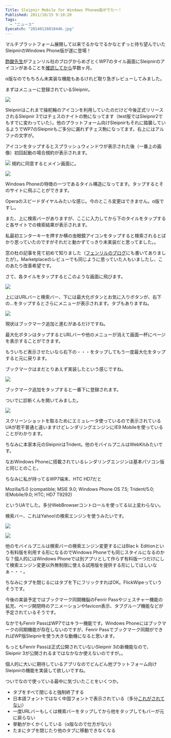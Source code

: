 ```yaml
---
Title: Sleipnir Mobile for Windows Phoneα版がでた～！
Published: 2011/10/15 9:10:20
Tags:
  - "ニュース"
Eyecatch: "20140126010446.jpg"
---
```

マルチプラットフォーム展開して以来でるかなでるかなとずっと待ち望んでいたSleipnirのWindows Phone版が遂に登場！

[酢酸先生](http://twitter.com/ch3cooh)がフェンリル社のブログからめざとくWP7のタイル画面にSleipnirのアイコンがあることを[確認してから](http://d.hatena.ne.jp/ch3cooh393/20110901/1314889576)早数ヶ月。

α版なのでもちろん未実装な機能もあるけれど取り急ぎレビューしてみました。

まずはメニューに登録されているSleipnir。

![](20140126010557.jpg) 

Sleipnirはこれまで操舵輪のアイコンを利用していたのだけど今後正式リリースされるSleipnir 3ではチェスのナイトの駒になってます（test版ではSleipnir2でもすでに変わっていた）。他のプラットフォーム向けSleipnirもそれに踏襲しているようでWP7のSleipnirもご多分に漏れずチェス駒になってます。右上にはアルファの文字が。

アイコンをタップするとスプラッシュウィンドウが表示された後（一番上の画像）初回起動の場合規約が表示されます。

![](20140126010607.jpg) 
規約に同意するとメイン画面に。

![](20140126010613.jpg) 

Windows Phoneの特徴の一つであるタイル構造になってます。タップするとそのサイトに飛ぶことができます。

Operaのスピードダイヤルみたいな感じ。今のところ変更はできません。α版ですし。

また、上に検索バーがありますが、ここに入力してから下のタイルをタップすると各サイトでの検索結果が表示されます。

私最初エンターキーを押すか横の虫眼鏡アイコンをタップすると検索されるとばかり思っていたのですがそれだと動かずてっきり未実装だと思ってました。。

窓の杜の記事を見て初めて知りました（[フェンリルのブログ](http://www.fenrir.co.jp/blog/2011/10/sleipnir-windowsphone-a.html)にも書いてありましたが）。Marketplaceのレビューでも同じように思っていた人もいましたし、このあたり改善希望です。

さて、各タイルをタップするとこのような画面に飛びます。

![](20140126010626.jpg) 

上にはURLバーと検索バー、下には最大化ボタンとお気に入りボタンが、右下の…をタップするとさらにメニューが表示されます。タブもありますね。

![](20140126010639.jpg) 

現状はブックマーク追加と進むがあるだけですね。

最大化ボタンはタップするとURLバーや他のメニューが消えて画面一杯にページを表示することができます。

もういちど表示させたいなら右下の・・・をタップしてもう一度最大化をタップすると元に戻ります。

ブックマークはまだとりあえず実装したという感じですね。

![](20140126010645.jpg) 

ブックマーク追加をタップすると一番下に登録されます。

ついでに診断くんを開いてみました。

![](20140126010701.jpg) 

スクリーンショットを取るためにエミュレータ使っているので表示されているUAが若干普通と違いますけどレンダリングエンジンにIE9 Mobileを使っていることがわかります。

ちなみに本家本元のSleipnirはTrident。他のモバイルプニルはWebKitみたいです。

なおWindows Phoneに搭載されているレンダリングエンジンは基本パソコン版と同じとのこと。

ちなみに私が持ってるWP7端末、HTC HD7だと

Mozilla/5.0 (compatible; MSIE 9.0; Windows Phone OS 7.5; Trident/5.0; IEMobile/9.0; HTC; HD7 T9292)

というUAでした。多分WebBrowserコントロールを使ってる以上変わらない。

検索バー、これはYahoo!の検索エンジンを使うみたいです。

![](20140126010713.jpg) 

![](20140126010723.jpg) 

他のモバイルプニルは検索バーの検索エンジン変更するにはBlacｋ Editionという有料版を利用する形になるのでWindows Phoneでも同じスタイルになるのかな？個人的にはWindows Phoneでは別アプリとして作らず有料版一つだけにして検索エンジン変更以外無制限に使える試用版を提供する形にしてほしいなぁ・・・。

ちなみにタブを閉じるにはタブを下にフリックすればOK。FlickWipeっていうそうです。

今後の実装予定ではブックマーク同期機脳のFenrir Passやジェスチャー機能の拡充、ページ開閉時のアニメーションやfavicon表示、タブグループ機能などが予定されているそうです。

なかでもFenrir PassはWP7ではキラー機能です。Windows Phoneにはブックマークの同期機能が存在しないのですが、Fenrir Passでブックマーク同期ができればWP版Sleipnirを使う大きな動機になると思います。

もっともFenrir Passは正式公開されていないSleipnir 3の新機能なので、Sleipnir 3が公開されるまではなかなか使えないのですが。。

個人的に大いに期待しているアプリなのでどんどん他プラットフォーム向けSleipnirの機能を実装して欲しいですね。

ついでなので使っている最中に気づいたことをいくつか。

- タブをすべて閉じると強制終了する
- 日本語フォントではなく中国フォントで表示されている（多分[これがされてない](http://blogs.msdn.com/b/shintak/archive/2011/07/24/10189220.aspx)）
- 一度URLバーもしくは検索バーをタップしてから他をタップしてもバーが元に戻らない
- 挙動がかくかくしている（α版なので仕方がない）
- たまにタブを閉じたり他のタブに移動できなくなる